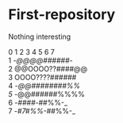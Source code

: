 # First-repository
Nothing interesting
          
0 1 2 3 4 5 6 7         
1 -_@@@@######-_           
2 @@OOOO??####@@           
3 OOOO????######           
4 -_@@########%%          
5 -_@@######%%%%           
6 -_####-_##%%-_             
7 -_#7#%%-_##%%-_            
